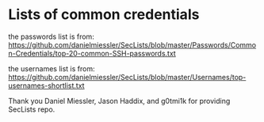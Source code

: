 # Lists of common credentials

the passwords list is from: https://github.com/danielmiessler/SecLists/blob/master/Passwords/Common-Credentials/top-20-common-SSH-passwords.txt

the usernames list is from: https://github.com/danielmiessler/SecLists/blob/master/Usernames/top-usernames-shortlist.txt

Thank you  Daniel Miessler, Jason Haddix, and  g0tmi1k for providing SecLists repo.
